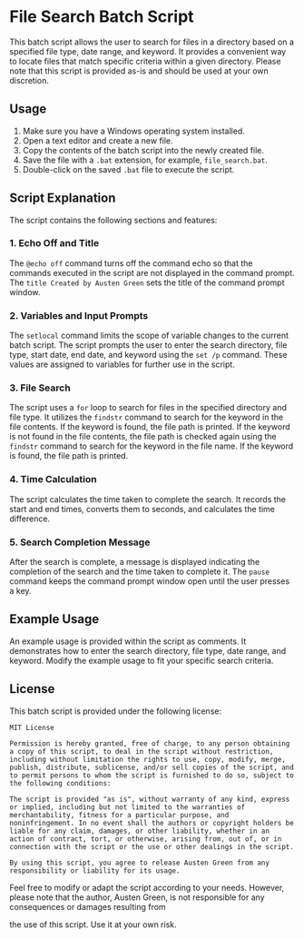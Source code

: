 # File Search Batch Script

This batch script allows the user to search for files in a directory based on a specified file type, date range, and keyword. It provides a convenient way to locate files that match specific criteria within a given directory. Please note that this script is provided as-is and should be used at your own discretion.

## Usage

1. Make sure you have a Windows operating system installed.
2. Open a text editor and create a new file.
3. Copy the contents of the batch script into the newly created file.
4. Save the file with a `.bat` extension, for example, `file_search.bat`.
5. Double-click on the saved `.bat` file to execute the script.

## Script Explanation

The script contains the following sections and features:

### 1. Echo Off and Title

The `@echo off` command turns off the command echo so that the commands executed in the script are not displayed in the command prompt. The `title Created by Austen Green` sets the title of the command prompt window.

### 2. Variables and Input Prompts

The `setlocal` command limits the scope of variable changes to the current batch script. The script prompts the user to enter the search directory, file type, start date, end date, and keyword using the `set /p` command. These values are assigned to variables for further use in the script.

### 3. File Search

The script uses a `for` loop to search for files in the specified directory and file type. It utilizes the `findstr` command to search for the keyword in the file contents. If the keyword is found, the file path is printed. If the keyword is not found in the file contents, the file path is checked again using the `findstr` command to search for the keyword in the file name. If the keyword is found, the file path is printed.

### 4. Time Calculation

The script calculates the time taken to complete the search. It records the start and end times, converts them to seconds, and calculates the time difference.

### 5. Search Completion Message

After the search is complete, a message is displayed indicating the completion of the search and the time taken to complete it. The `pause` command keeps the command prompt window open until the user presses a key.

## Example Usage

An example usage is provided within the script as comments. It demonstrates how to enter the search directory, file type, date range, and keyword. Modify the example usage to fit your specific search criteria.

## License

This batch script is provided under the following license:

```
MIT License

Permission is hereby granted, free of charge, to any person obtaining a copy of this script, to deal in the script without restriction, including without limitation the rights to use, copy, modify, merge, publish, distribute, sublicense, and/or sell copies of the script, and to permit persons to whom the script is furnished to do so, subject to the following conditions:

The script is provided "as is", without warranty of any kind, express or implied, including but not limited to the warranties of merchantability, fitness for a particular purpose, and noninfringement. In no event shall the authors or copyright holders be liable for any claim, damages, or other liability, whether in an action of contract, tort, or otherwise, arising from, out of, or in connection with the script or the use or other dealings in the script.

By using this script, you agree to release Austen Green from any responsibility or liability for its usage.

```

Feel free to modify or adapt the script according to your needs. However, please note that the author, Austen Green, is not responsible for any consequences or damages resulting from

 the use of this script. Use it at your own risk.
